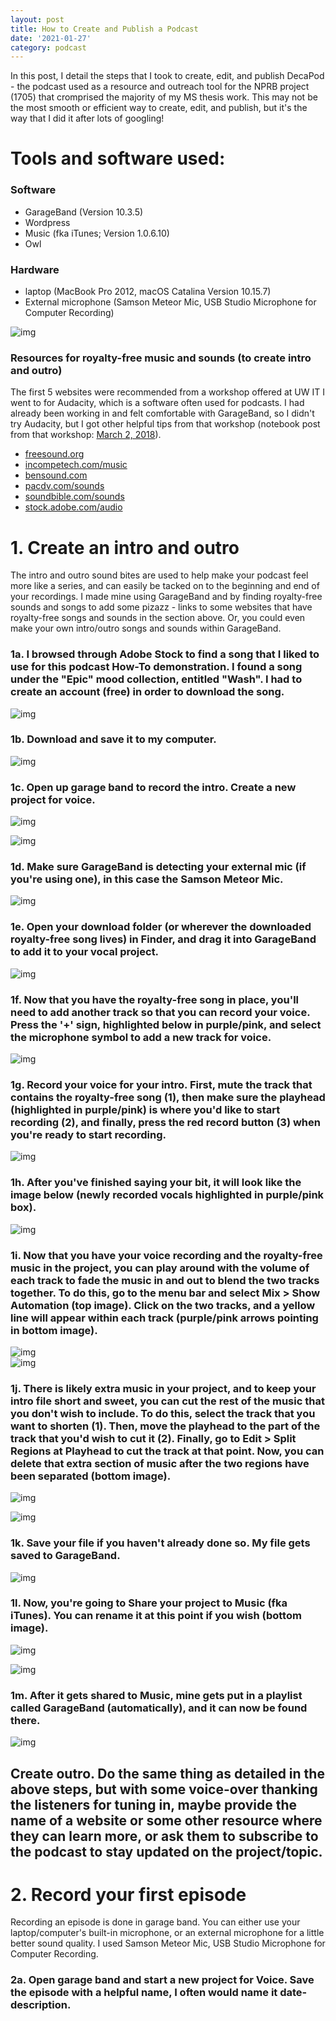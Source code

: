 ```yaml
---
layout: post
title: How to Create and Publish a Podcast
date: '2021-01-27'
category: podcast
---
```


In this post, I detail the steps that I took to create, edit, and publish DecaPod - the podcast used as a resource and outreach tool for the NPRB project (1705) that cromprised the majority of my MS thesis work. This may not be the most smooth or efficient way to create, edit, and publish, but it's the way that I did it after lots of googling! 

# Tools and software used:
### Software
- GarageBand (Version 10.3.5)
- Wordpress
- Music (fka iTunes; Version 1.0.6.10)
- Owl 

### Hardware
- laptop (MacBook Pro 2012, macOS Catalina Version 10.15.7)    
- External microphone (Samson Meteor Mic, USB Studio Microphone for Computer Recording)

![img](../notebook-images/podcasthowto/01samson-mic.png)

### Resources for royalty-free music and sounds (to create intro and outro)
The first 5 websites were recommended from a workshop offered at UW IT I went to for Audacity, which is a software often used for podcasts. I had already been working in and felt comfortable with GarageBand, so I didn't try Audacity, but I got other helpful tips from that workshop (notebook post from that workshop: [March 2, 2018](https://grace-ac.github.io/Crab-samples-and-Podcast-Audicty-workshop/)).    
- [freesound.org](https://freesound.org)     
- [incompetech.com/music](http://incompetech.com/music/)       
- [bensound.com](https://www.bensound.com)      
- [pacdv.com/sounds](http://www.pacdv.com/sounds/)     
- [soundbible.com/sounds](http://www.pacdv.com/sounds/)      
- [stock.adobe.com/audio](https://stock.adobe.com/audio)

# 1. Create an intro and outro
The intro and outro sound bites are used to help make your podcast feel more like a series, and can easily be tacked on to the beginning and end of your recordings. I made mine using GarageBand and by finding royalty-free sounds and songs to add some pizazz - links to some websites that have royalty-free songs and sounds in the section above. Or, you could even make your own intro/outro songs and sounds within GarageBand. 

### 1a. I browsed through Adobe Stock to find a song that I liked to use for this podcast How-To demonstration. I found a song under the "Epic" mood collection, entitled "Wash". I had to create an account (free) in order to download the song.           
![img](../notebook-images/podcasthowto/02royaltyfreesong-epic.png)      

### 1b. Download and save it to my computer.        
![img](../notebook-images/podcasthowto/03royaltyfree-download.png)

### 1c. Open up garage band to record the intro. Create a new project for voice.      
![img](../notebook-images/podcasthowto/04createnewproject.png)         

![img](../notebook-images/podcasthowto/05createvoiceproject.png)      

### 1d. Make sure GarageBand is detecting your external mic (if you're using one), in this case the Samson Meteor Mic.      
![img](../notebook-images/podcasthowto/06samsonmic-plugin.png)     

### 1e. Open your download folder (or wherever the downloaded royalty-free song lives) in Finder, and drag it into GarageBand to add it to your vocal project.     
![img](../notebook-images/podcasthowto/07add-washsong.png)

### 1f. Now that you have the royalty-free song in place, you'll need to add another track so that you can record your voice. Press the '+' sign, highlighted below in purple/pink, and select the microphone symbol to add a new track for voice.   
![img](../notebook-images/podcasthowto/08addnewvoice-forvoiceintro.png)

### 1g. Record your voice for your intro. First, mute the track that contains the royalty-free song (1), then make sure the playhead (highlighted in purple/pink) is where you'd like to start recording (2), and finally, press the red record button (3) when you're ready to start recording.     
![img](../notebook-images/podcasthowto/09recordvoice.png)

### 1h. After you've finished saying your bit, it will look like the image below (newly recorded vocals highlighted in purple/pink box).    
![img](../notebook-images/podcasthowto/10finishedrecording.png)

### 1i. Now that you have your voice recording and the royalty-free music in the project, you can play around with the volume of each track to fade the music in and out to blend the two tracks together. To do this, go to the menu bar and select Mix > Show Automation (top image). Click on the two tracks, and a yellow line will appear within each track (purple/pink arrows pointing in bottom image). 

![img](../notebook-images/podcasthowto/11addvol-animation.png)      
![img](../notebook-images/podcasthowto/12vol-anim-lines.png)

### 1j. There is likely extra music in your project, and to keep your intro file short and sweet, you can cut the rest of the music that you don't wish to include. To do this, select the track that you want to shorten (1). Then, move the playhead to the part of the track that you'd wish to cut it (2). Finally, go to Edit > Split Regions at Playhead to cut the track at that point. Now, you can delete that extra section of music after the two regions have been separated (bottom image). 

![img](../notebook-images/podcasthowto/13split-at-playhead.png)

![img](../notebook-images/podcasthowto/14delete-section-split.png)

### 1k. Save your file if you haven't already done so. My file gets saved to GarageBand. 
![img](../notebook-images/podcasthowto/15save-sample-intro.png)

### 1l. Now, you're going to Share your project to Music (fka iTunes). You can rename it at this point if you wish (bottom image).    
![img](../notebook-images/podcasthowto/16share-to-music.png)    

![img](../notebook-images/podcasthowto/17name-song-for-music.png)

### 1m. After it gets shared to Music, mine gets put in a playlist called GarageBand (automatically), and it can now be found there.    
![img](../notebook-images/podcasthowto/18intro-in-musicapp.png)    

## Create outro. Do the same thing as detailed in the above steps, but with some voice-over thanking the listeners for tuning in, maybe provide the name of a website or some other resource where they can learn more, or ask them to subscribe to the podcast to stay updated on the project/topic. 

# 2. Record your first episode
Recording an episode is done in garage band. You can either use your laptop/computer's built-in microphone, or an external microphone for a little better sound quality. I used Samson Meteor Mic, USB Studio Microphone for Computer Recording.

### 2a. Open garage band and start a new project for Voice. Save the episode with a helpful name, I often would name it date-description. 



















